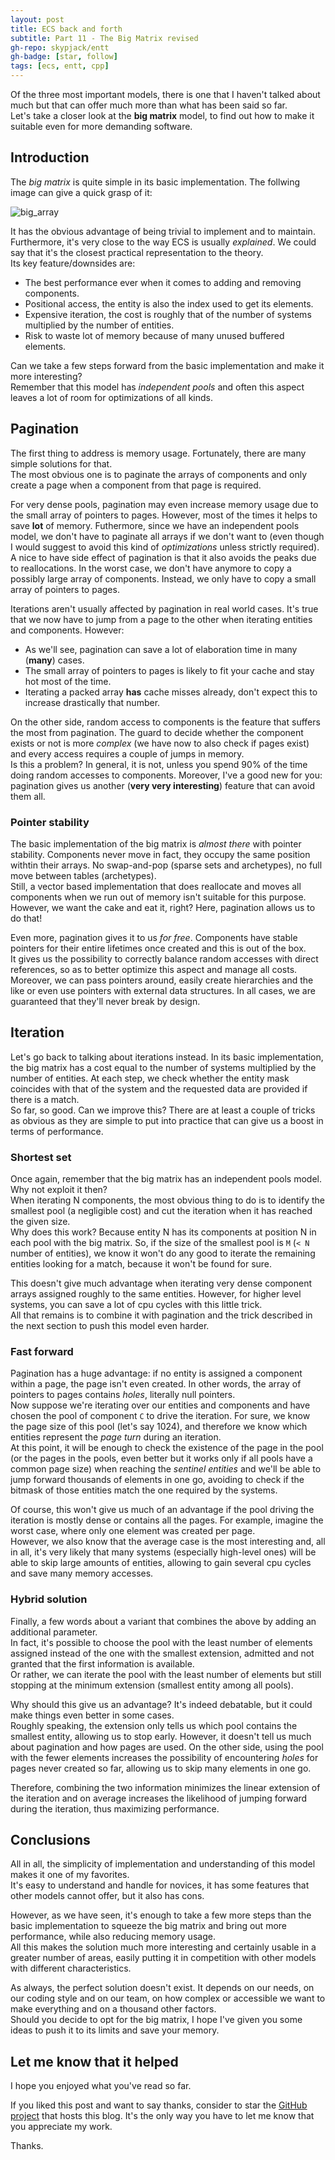 ```yaml
---
layout: post
title: ECS back and forth
subtitle: Part 11 - The Big Matrix revised
gh-repo: skypjack/entt
gh-badge: [star, follow]
tags: [ecs, entt, cpp]
---
```


Of the three most important models, there is one that I haven't talked about
much but that can offer much more than what has been said so far.<br/>
Let's take a closer look at the **big matrix** model, to find out how to make it
suitable even for more demanding software.

## Introduction

The _big matrix_ is quite simple in its basic implementation. The follwing image
can give a quick grasp of it:

![big_array](https://user-images.githubusercontent.com/1812216/121778922-85ca6200-cb99-11eb-9045-f2078a937997.png)

It has the obvious advantage of being trivial to implement and to maintain.
Furthermore, it's very close to the way ECS is usually _explained_. We could say
that it's the closest practical representation to the theory.<br/>
Its key feature/downsides are:

* The best performance ever when it comes to adding and removing components.
* Positional access, the entity is also the index used to get its elements.
* Expensive iteration, the cost is roughly that of the number of systems
  multiplied by the number of entities.
* Risk to waste lot of memory because of many unused buffered elements.

Can we take a few steps forward from the basic implementation and make it more
interesting?<br/>
Remember that this model has _independent pools_ and often this aspect leaves a
lot of room for optimizations of all kinds.

## Pagination

The first thing to address is memory usage. Fortunately, there are many simple
solutions for that.<br/>
The most obvious one is to paginate the arrays of components and only create a
page when a component from that page is required.

For very dense pools, pagination may even increase memory usage due to the small
array of pointers to pages. However, most of the times it helps to save **lot**
of memory. Futhermore, since we have an independent pools model, we don't have
to paginate all arrays if we don't want to (even though I would suggest to avoid
this kind of _optimizations_ unless strictly required).<br/>
A nice to have side effect of pagination is that it also avoids the peaks due to
reallocations. In the worst case, we don't have anymore to copy a possibly large
array of components. Instead, we only have to copy a small array of pointers to
pages.

Iterations aren't usually affected by pagination in real world cases. It's true
that we now have to jump from a page to the other when iterating entities and
components. However:

* As we'll see, pagination can save a lot of elaboration time in many (**many**)
  cases.
* The small array of pointers to pages is likely to fit your cache and stay hot
  most of the time.
* Iterating a packed array **has** cache misses already, don't expect this to
  increase drastically that number.

On the other side, random access to components is the feature that suffers the
most from pagination. The guard to decide whether the component exists or not is
more _complex_ (we have now to also check if pages exist) and every access
requires a couple of jumps in memory.<br/>
Is this a problem? In general, it is not, unless you spend 90% of the time doing
random accesses to components. Moreover, I've a good new for you: pagination
gives us another (**very very interesting**) feature that can avoid them all.

### Pointer stability

The basic implementation of the big matrix is _almost there_ with pointer
stability. Components never move in fact, they occupy the same position withtin
their arrays. No swap-and-pop (sparse sets and archetypes), no full move between
tables (archetypes).<br/>
Still, a vector based implementation that does reallocate and moves all
components when we run out of memory isn't suitable for this purpose. However,
we want the cake and eat it, right? Here, pagination allows us to do that!

Even more, pagination gives it to us _for free_. Components have stable pointers
for their entire lifetimes once created and this is out of the box.<br/>
It gives us the possibility to correctly balance random accesses with direct
references, so as to better optimize this aspect and manage all costs. Moreover,
we can pass pointers around, easily create hierarchies and the like or even use
pointers with external data structures. In all cases, we are guaranteed that
they'll never break by design.

## Iteration

Let's go back to talking about iterations instead. In its basic implementation,
the big matrix has a cost equal to the number of systems multiplied by the
number of entities. At each step, we check whether the entity mask coincides
with that of the system and the requested data are provided if there is a
match.<br/>
So far, so good. Can we improve this? There are at least a couple of tricks as
obvious as they are simple to put into practice that can give us a boost in
terms of performance.

### Shortest set

Once again, remember that the big matrix has an independent pools model. Why
not exploit it then?<br/>
When iterating N components, the most obvious thing to do is to identify the
smallest pool (a negligible cost) and cut the iteration when it has reached the
given size.<br/>
Why does this work? Because entity N has its components at position N in each
pool with the big matrix. So, if the size of the smallest pool is `M` (`< N`
number of entities), we know it won't do any good to iterate the remaining
entities looking for a match, because it won't be found for sure.

This doesn't give much advantage when iterating very dense component arrays
assigned roughly to the same entities. However, for higher level systems, you
can save a lot of cpu cycles with this little trick.<br/>
All that remains is to combine it with pagination and the trick described in the
next section to push this model even harder.

### Fast forward

Pagination has a huge advantage: if no entity is assigned a component within a
page, the page isn't even created. In other words, the array of pointers to
pages contains _holes_, literally null pointers.<br/>
Now suppose we're iterating over our entities and components and have chosen the
pool of component `C` to drive the iteration. For sure, we know the page size of
this pool (let's say 1024), and therefore we know which entities represent the
_page turn_ during an iteration.<br/>
At this point, it will be enough to check the existence of the page in the pool
(or the pages in the pools, even better but it works only if all pools have a
common page size) when reaching the _sentinel entities_ and we'll be able to
jump forward thousands of elements in one go, avoiding to check if the bitmask
of those entities match the one required by the systems.

Of course, this won't give us much of an advantage if the pool driving the
iteration is mostly dense or contains all the pages. For example, imagine the
worst case, where only one element was created per page.<br/>
However, we also know that the average case is the most interesting and, all in
all, it's very likely that many systems (especially high-level ones) will be
able to skip large amounts of entities, allowing to gain several cpu cycles and
save many memory accesses.

### Hybrid solution

Finally, a few words about a variant that combines the above by adding an
additional parameter.<br/>
In fact, it's possible to choose the pool with the least number of elements
assigned instead of the one with the smallest extension, admitted and not
granted that the first information is available.<br/>
Or rather, we can iterate the pool with the least number of elements but still
stopping at the minimum extension (smallest entity among all pools).

Why should this give us an advantage? It's indeed debatable, but it could make
things even better in some cases.<br/>
Roughly speaking, the extension only tells us which pool contains the smallest
entity, allowing us to stop early. However, it doesn't tell us much about
pagination and how pages are used. On the other side, using the pool with the
fewer elements increases the possibility of encountering _holes_ for pages never
created so far, allowing us to skip many elements in one go.

Therefore, combining the two information minimizes the linear extension of the
iteration and on average increases the likelihood of jumping forward during the
iteration, thus maximizing performance.

## Conclusions

All in all, the simplicity of implementation and understanding of this model
makes it one of my favorites.<br/>
It's easy to understand and handle for novices, it has some features that other
models cannot offer, but it also has cons.

However, as we have seen, it's enough to take a few more steps than the basic
implementation to squeeze the big matrix and bring out more performance, while
also reducing memory usage.<br/>
All this makes the solution much more interesting and certainly usable in a
greater number of areas, easily putting it in competition with other models with
different characteristics.

As always, the perfect solution doesn't exist. It depends on our needs, on our
coding style and on our team, on how complex or accessible we want to make
everything and on a thousand other factors.<br/>
Should you decide to opt for the big matrix, I hope I've given you some ideas
to push it to its limits and save your memory.

## Let me know that it helped

I hope you enjoyed what you've read so far.

If you liked this post and want to say thanks, consider to star the
[GitHub project](https://github.com/skypjack/skypjack.github.io) that hosts this
blog. It's the only way you have to let me know that you appreciate my work.

Thanks.
